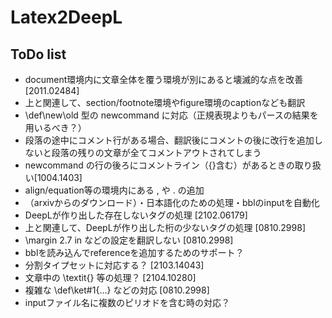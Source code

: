 # Latex2DeepL

## ToDo list

* document環境内に文章全体を覆う環境が別にあると壊滅的な点を改善 [2011.02484]
* 上と関連して、section/footnote環境やfigure環境のcaptionなども翻訳
* \def\new\old 型の newcommand に対応（正規表現よりもパースの結果を用いるべき？）
* 段落の途中にコメント行がある場合、翻訳後にコメントの後に改行を追加しないと段落の残りの文章が全てコメントアウトされてしまう
* newcommand の行の後ろにコメントライン（{}含む）があるときの取り扱い[1004.1403]
* align/equation等の環境内にある , や . の追加
* （arxivからのダウンロード）・日本語化のための処理・bblのinputを自動化
* DeepLが作り出した存在しないタグの処理 [2102.06179]
* 上と関連して、DeepLが作り出した桁の少ないタグの処理 [0810.2998]
* \margin 2.7 in などの設定を翻訳しない [0810.2998]
* bblを読み込んでreferenceを追加するためのサポート？
* 分割タイプセットに対応する？ [2103.14043]
* 文章中の \textit{} 等の処理？ [2104.10280]
* 複雑な \def\ket#1{...} などの対応 [0810.2998]
* inputファイル名に複数のピリオドを含む時の対応？
